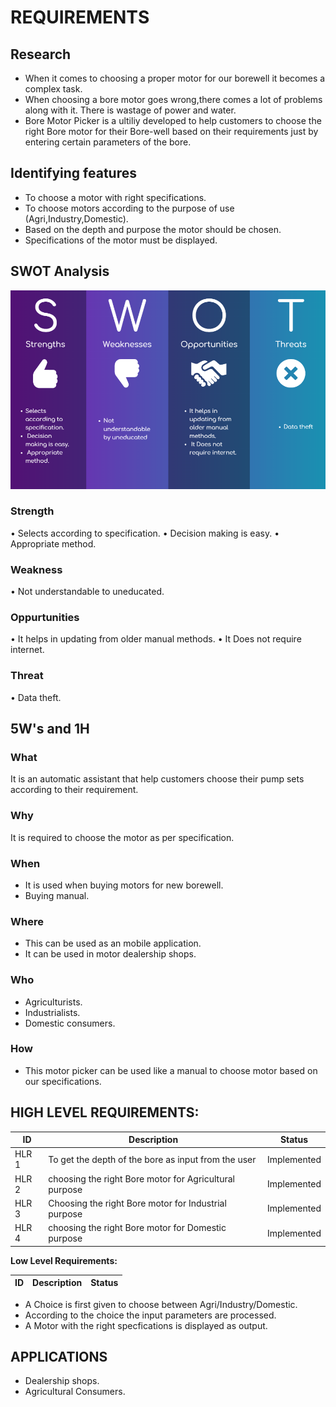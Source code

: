 # REQUIREMENTS
## Research
* When it comes to choosing a proper motor for our borewell it becomes a complex task.
* When choosing a bore motor goes wrong,there comes a lot of problems along with it. There is wastage of power and water.
* Bore Motor Picker is a ultiliy developed to help customers to choose the right Bore motor for their Bore-well based on their requirements just by entering certain parameters of the bore.

## Identifying features
*  To choose a motor with right specifications.
*  To choose motors according to the purpose of use (Agri,Industry,Domestic).
*  Based on the depth and purpose the motor should be chosen.
*  Specifications of the motor must be displayed.

## SWOT Analysis

![](/1_Requirements/SWOT.png)

### Strength
•	Selects according to specification.
•	Decision making is easy.
•	Appropriate method.

### Weakness
•	Not understandable to uneducated.

### Oppurtunities
•   It helps in updating from older manual methods.
•   It Does not require internet.

### Threat
•	Data theft.

## 5W's and 1H

### What
   It is an automatic assistant that help customers choose their pump sets according to their requirement.
   
### Why
   It is required to choose the motor as per specification.
       
### When
   * It is used when buying motors for new borewell.
   * Buying manual.
       
### Where
   * This can be used as an mobile application.
   * It can be used in motor dealership shops.
       
### Who
   * Agriculturists.
   * Industrialists.
   * Domestic consumers.
       
### How
   * This motor picker can be used like a manual to choose motor based on our specifications.



## **HIGH LEVEL REQUIREMENTS:**                                                                   


ID     | Description                                           |Status  |
-------| ------------------------------------------------------|--------|
HLR 1  |To get the depth of the bore as input from the user    |Implemented|
HLR 2  |choosing the right Bore motor for Agricultural purpose |Implemented|
HLR 3  |Choosing the right Bore motor for Industrial purpose   |Implemented|
HLR 4  |choosing the right Bore motor for Domestic purpose     |Implemented|

 **Low Level Requirements:**
 
 ID     | Description                                           |Status  |
--------| ------------------------------------------------------|--------|
 * A Choice is first given to choose between Agri/Industry/Domestic.
 * According to the choice the input parameters are processed.
 * A Motor with the right specfications is displayed as output.


## APPLICATIONS
*  Dealership shops.
*  Agricultural Consumers.
 

     





